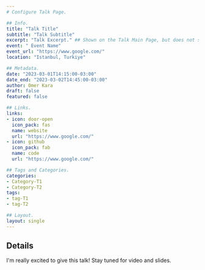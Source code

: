 ```yaml
---
# Configure Talk Page.

## Info.
title: "Talk Title"
subtitle: "Talk Subtitle"
excerpt: "Talk Excerpt." ## Shown on the Talk Main Page, but does not shown on the Talk Page.
event: " Event Name"
event_url: "https://www.google.com/"
location: "Istanbul, Turkiye"

## Metadata.
date: "2023-03-01T14:15:00-03:00"
date_end: "2023-03-02T14:45:00-03:00"
author: Omer Kara
draft: false
featured: false

## Links.
links:
- icon: door-open
  icon_pack: fas
  name: website
  url: "https://www.google.com/"
- icon: github
  icon_pack: fab
  name: code
  url: "https://www.google.com/"

## Tags and Categories.
categories:
- Category-T1
- Category-T2
tags:
- tag-T1
- tag-T2

## Layout.
layout: single
---
```




## Details
I'm really excited to give this talk! Stay tuned for video and slides.
